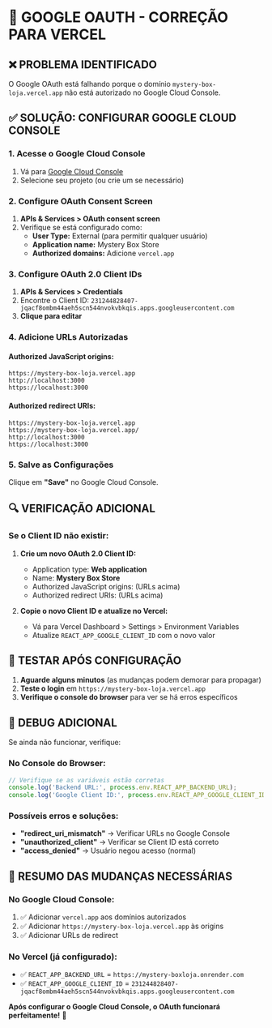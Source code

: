 # 🔧 GOOGLE OAUTH - CORREÇÃO PARA VERCEL

## ❌ **PROBLEMA IDENTIFICADO**
O Google OAuth está falhando porque o domínio `mystery-box-loja.vercel.app` não está autorizado no Google Cloud Console.

## ✅ **SOLUÇÃO: CONFIGURAR GOOGLE CLOUD CONSOLE**

### 1. Acesse o Google Cloud Console
1. Vá para [Google Cloud Console](https://console.cloud.google.com)
2. Selecione seu projeto (ou crie um se necessário)

### 2. Configure OAuth Consent Screen
1. **APIs & Services > OAuth consent screen**
2. Verifique se está configurado como:
   - **User Type:** External (para permitir qualquer usuário)
   - **Application name:** Mystery Box Store
   - **Authorized domains:** Adicione `vercel.app`

### 3. Configure OAuth 2.0 Client IDs
1. **APIs & Services > Credentials**
2. Encontre o Client ID: `231244828407-jqacf8ombm44aeh5scn544nvokvbkqis.apps.googleusercontent.com`
3. **Clique para editar**

### 4. Adicione URLs Autorizadas

#### **Authorized JavaScript origins:**
```
https://mystery-box-loja.vercel.app
http://localhost:3000
https://localhost:3000
```

#### **Authorized redirect URIs:**
```
https://mystery-box-loja.vercel.app
https://mystery-box-loja.vercel.app/
http://localhost:3000
https://localhost:3000
```

### 5. Salve as Configurações
Clique em **"Save"** no Google Cloud Console.

## 🔍 **VERIFICAÇÃO ADICIONAL**

### Se o Client ID não existir:
1. **Crie um novo OAuth 2.0 Client ID:**
   - Application type: **Web application**
   - Name: **Mystery Box Store**
   - Authorized JavaScript origins: (URLs acima)
   - Authorized redirect URIs: (URLs acima)

2. **Copie o novo Client ID e atualize no Vercel:**
   - Vá para Vercel Dashboard > Settings > Environment Variables
   - Atualize `REACT_APP_GOOGLE_CLIENT_ID` com o novo valor

## 🚀 **TESTAR APÓS CONFIGURAÇÃO**

1. **Aguarde alguns minutos** (as mudanças podem demorar para propagar)
2. **Teste o login** em `https://mystery-box-loja.vercel.app`
3. **Verifique o console do browser** para ver se há erros específicos

## 🐛 **DEBUG ADICIONAL**

Se ainda não funcionar, verifique:

### No Console do Browser:
```javascript
// Verifique se as variáveis estão corretas
console.log('Backend URL:', process.env.REACT_APP_BACKEND_URL);
console.log('Google Client ID:', process.env.REACT_APP_GOOGLE_CLIENT_ID);
```

### Possíveis erros e soluções:
- **"redirect_uri_mismatch"** → Verificar URLs no Google Console
- **"unauthorized_client"** → Verificar se Client ID está correto
- **"access_denied"** → Usuário negou acesso (normal)

## 📝 **RESUMO DAS MUDANÇAS NECESSÁRIAS**

### No Google Cloud Console:
1. ✅ Adicionar `vercel.app` aos domínios autorizados
2. ✅ Adicionar `https://mystery-box-loja.vercel.app` às origins
3. ✅ Adicionar URLs de redirect

### No Vercel (já configurado):
- ✅ `REACT_APP_BACKEND_URL` = `https://mystery-boxloja.onrender.com`
- ✅ `REACT_APP_GOOGLE_CLIENT_ID` = `231244828407-jqacf8ombm44aeh5scn544nvokvbkqis.apps.googleusercontent.com`

**Após configurar o Google Cloud Console, o OAuth funcionará perfeitamente!** 🎉